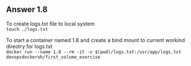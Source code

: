 ## Answer 1.8  

To create logs.txt file to local system  
`touch ./logs.txt`  

To start a container named 1.8 and create a bind mount to current workind direotry for logs.txt   
`docker run --name 1.8 --rm -it -v $(pwd)/logs.txt:/usr/app/logs.txt devopsdockeruh/first_volume_exercise`  
